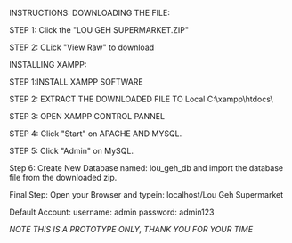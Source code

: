 INSTRUCTIONS:
DOWNLOADING THE FILE:

STEP 1: Click the "LOU GEH SUPERMARKET.ZIP"

STEP 2: CLick "View Raw" to download

INSTALLING XAMPP:

STEP 1:INSTALL XAMPP SOFTWARE

STEP 2: EXTRACT THE DOWNLOADED FILE TO Local C:\xampp\htdocs\

STEP 3: OPEN XAMPP CONTROL PANNEL

STEP 4: Click "Start" on APACHE AND MYSQL.

STEP 5: Click "Admin" on MySQL.

Step 6: Create New Database named: lou_geh_db and import the database file from the downloaded zip.

Final Step: Open your Browser and typein: localhost/Lou Geh Supermarket

Default Account: 
                username: admin 
                password: admin123

*NOTE  THIS IS A PROTOTYPE ONLY, THANK YOU FOR YOUR TIME*
